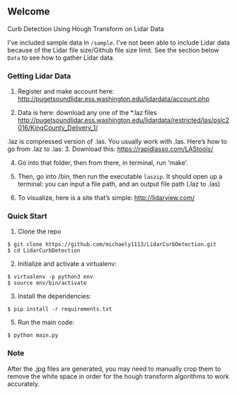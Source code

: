 ## Welcome

Curb Detection Using Hough Transform on Lidar Data

I've included sample data in `/sample`. I've not been able to include Lidar data
because of the Lidar file size/Github file size limit. See the section below `Data` to
see how to gather Lidar data.

### Getting Lidar Data
1. Register and make account here:
http://pugetsoundlidar.ess.washington.edu/lidardata/account.php

2. Data is here: download any one of the *.laz files
 http://pugetsoundlidar.ess.washington.edu/lidardata/restricted/las/pslc2016/KingCounty_Delivery_1/

.laz is compressed version of .las. You usually work with .las. Here’s how to go from .laz to .las:
3. Download this: https://rapidlasso.com/LAStools/

4. Go into that folder, then from there, in terminal, run ‘make’. 

5. Then, go into /bin, then run the executable `laszip`. It should open up a terminal: you can input a file path, and an output file path (.laz to .las)

6. To visualize, here is a site that’s simple: http://lidarview.com/



### Quick Start

1. Clone the repo
  ```
  $ git clone https://github.com/michaely1113/LidarCurbDetection.git
  $ cd LidarCurbDetection
  ```

2. Initialize and activate a virtualenv:
  ```
  $ virtualenv -p python3 env
  $ source env/bin/activate
  ```

3. Install the dependencies:
  ```
  $ pip install -r requirements.txt
  ```

5. Run the main code:
  ```
  $ python main.py
  ```
  
### Note

After the .jpg files are generated, you may need to manually crop them to remove the white space
in order for the hough transform algorithms to work accurately.
